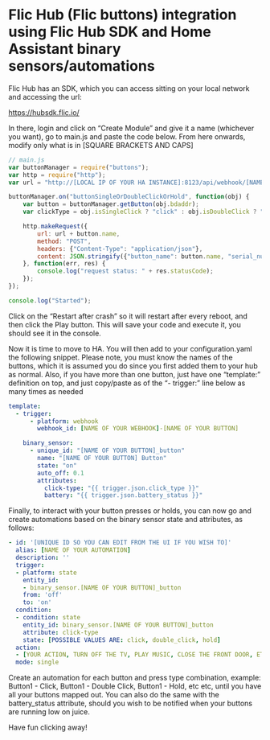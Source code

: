 # Flic Hub (Flic buttons) integration using Flic Hub SDK and Home Assistant binary sensors/automations

Flic Hub has an SDK, which you can access sitting on your local network and accessing the url:

https://hubsdk.flic.io/

In there, login and click on “Create Module” and give it a name (whichever you want), go to main.js and paste the code below. From here onwards, modify only what is in [SQUARE BRACKETS AND CAPS]

```javascript
// main.js
var buttonManager = require("buttons");
var http = require("http");
var url = "http://[LOCAL IP OF YOUR HA INSTANCE]:8123/api/webhook/[NAME OF YOUR WEBHOOK]-";

buttonManager.on("buttonSingleOrDoubleClickOrHold", function(obj) {
	var button = buttonManager.getButton(obj.bdaddr);
	var clickType = obj.isSingleClick ? "click" : obj.isDoubleClick ? "double-click" : "hold";

	http.makeRequest({
		url: url + button.name,
		method: "POST",
		headers: {"Content-Type": "application/json"},
		content: JSON.stringify({"button_name": button.name, "serial_number": button.serialNumber, "click_type": clickType, "battery_status": button.batteryStatus }),
	}, function(err, res) {
		console.log("request status: " + res.statusCode);
	});
});

console.log("Started");
```

Click on the “Restart after crash” so it will restart after every reboot, and then click the Play button. This will save your code and execute it, you should see it in the console.

Now it is time to move to HA. You will then add to your configuration.yaml the following snippet. Please note, you must know the names of the buttons, which it is assumed you do since you first added them to your hub as normal. Also, if you have more than one button, just have one “template:” definition on top, and just copy/paste as of the “- trigger:” line below as many times as needed

```yaml
template:
  - trigger:
      - platform: webhook
        webhook_id: [NAME OF YOUR WEBHOOK]-[NAME OF YOUR BUTTON]

    binary_sensor:
      - unique_id: "[NAME OF YOUR BUTTON]_button"
        name: "[NAME OF YOUR BUTTON] Button"
        state: "on"
        auto_off: 0.1
        attributes:
          click-type: "{{ trigger.json.click_type }}"
          battery: "{{ trigger.json.battery_status }}"
```

Finally, to interact with your button presses or holds, you can now go and create automations based on the binary sensor state and attributes, as follows:

```yaml
- id: '[UNIQUE ID SO YOU CAN EDIT FROM THE UI IF YOU WISH TO]'
  alias: [NAME OF YOUR AUTOMATION]
  description: ''
  trigger:
  - platform: state
    entity_id:
    - binary_sensor.[NAME OF YOUR BUTTON]_button
    from: 'off'
    to: 'on'
  condition:
  - condition: state
    entity_id: binary_sensor.[NAME OF YOUR BUTTON]_button
    attribute: click-type
    state: [POSSIBLE VALUES ARE: click, double_click, hold]
  action:
  - [YOUR ACTION, TURN OFF THE TV, PLAY MUSIC, CLOSE THE FRONT DOOR, ETC]
  mode: single
```

Create an automation for each button and press type combination, example: Button1 - Click, Button1 - Double Click, Button1 - Hold, etc etc, until you have all your buttons mapped out. You can also do the same with the battery_status attribute, should you wish to be notified when your buttons are running low on juice.

Have fun clicking away!